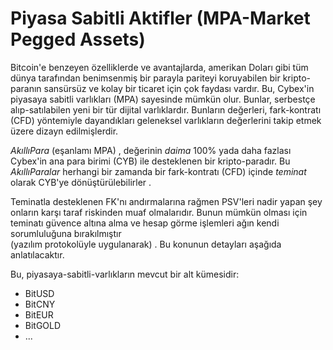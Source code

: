# Piyasa Sabitli Aktifler (MPA-Market Pegged Assets)

Bitcoin'e benzeyen özelliklerde ve avantajlarda, amerikan Doları gibi tüm dünya
tarafından benimsenmiş bir parayla pariteyi koruyabilen bir kripto-paranın
 sansürsüz ve kolay bir ticaret için çok faydası vardır. Bu, Cybex'in 
piyasaya  sabitli varlıkları (MPA) sayesinde mümkün olur. Bunlar, serbestçe 
alıp-satılabilen yeni  bir tür dijital varlıklardır. Bunların değerleri, fark-kontratı (CFD) yöntemiyle
dayandıkları geleneksel varlıkların değerlerini takip etmek üzere dizayn edilmişlerdir. 

*AkıllıPara* (eşanlamı MPA) , değerinin  *daima*  100% yada daha fazlası Cybex'in 
 ana para birimi (CYB) ile desteklenen bir kripto-paradır. Bu *AkıllıParalar* herhangi bir 
zamanda bir fark-kontratı (CFD) içinde *teminat* olarak CYB'ye dönüştürülebilirler .

Teminatla desteklenen FK'nı andırmalarına rağmen PSV'leri nadir yapan şey 
onların  karşı taraf riskinden muaf olmalarıdır. Bunun mümkün olması için teminatı 
güvence  altına alma ve hesap görme işlemleri ağın  kendi sorumluluğuna bırakılmıştır  
(yazılım protokolüyle uygulanarak) . Bu konunun detayları aşağıda
anlatılacaktır.

Bu, piyasaya-sabitli-varlıkların mevcut bir alt kümesidir:
* BitUSD
* BitCNY
* BitEUR
* BitGOLD
* ...